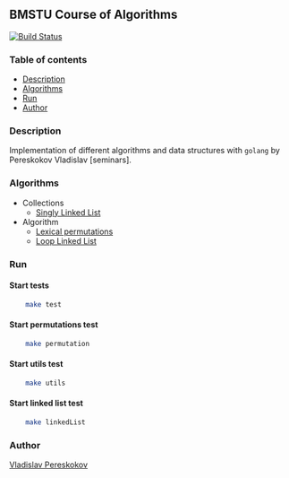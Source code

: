 ## BMSTU Course of Algorithms  
[![Build Status](https://travis-ci.org/vladpereskokov/BMSTU_Algorithm-seminars.svg?branch=develop)](https://travis-ci.org/vladpereskokov/BMSTU_Algorithm-seminars)  

### Table of contents
  * [Description](#description)  
  * [Algorithms](#algorithms)  
  * [Run](#run)  
  * [Author](#author)  

<a name="description"></a>
### Description  
Implementation of different algorithms and data structures with `golang`
by Pereskokov Vladislav [seminars].  

<a name="algorithms"></a>
### Algorithms
  + Collections
    * [Singly Linked List](https://github.com/vladpereskokov/BMSTU_Algorithm-seminars/tree/master/linkedList)
  + Algorithm
    * [Lexical permutations](https://github.com/vladpereskokov/BMSTU_Algorithm-seminars/tree/master/permutations)
    * [Loop Linked List](https://github.com/vladpereskokov/BMSTU_Algorithm-seminars/tree/master/linkedList)

<a name="run"></a>
### Run  
#### Start tests  

```bash
    make test
```

#### Start permutations test

```bash
    make permutation
```

#### Start utils test

```bash
    make utils
```

#### Start linked list test

```bash
    make linkedList
```

<a name="author" target="_blank"></a>
### Author
[Vladislav Pereskokov](https://vladpereskokov.github.io/vladislav_pereskokov/)
